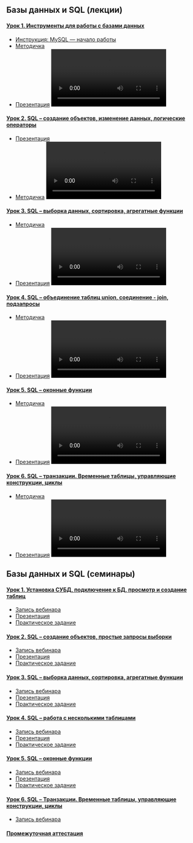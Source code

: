 ## Базы данных и SQL (лекции)

#### [Урок 1. Инструменты для работы с базами данных](https://gb.ru/lessons/433196)
- [Инструкция: MySQL — начало работы](https://gbcdn.mrgcdn.ru/uploads/asset/5911516/attachment/08a26ddf13772c0640e5b224bee550d5.pdf)
- [Методичка](https://gbcdn.mrgcdn.ru/uploads/asset/4490267/attachment/c1c82cfc32e4ce9b63cd309bba9c0106.pdf)
- [Презентация](https://gbcdn.mrgcdn.ru/uploads/asset/4490272/attachment/0e9e9e90f6197d1a17d4906587d1b141.pdf)
<video controls src="https://gbcdn.mrgcdn.ru/uploads/record/325818/attachment/efe6e077ce01a75aafc0cdbfbed97067.mp4" title="Видеозапись"></video>

#### [Урок 2. SQL – создание объектов, изменение данных, логические операторы](https://gb.ru/lessons/433197)
- [Презентация](https://gbcdn.mrgcdn.ru/uploads/asset/4490294/attachment/a0a530ba8def537e5bb925127fcea978.pdf)
- [Методичка](https://gbcdn.mrgcdn.ru/uploads/asset/4490288/attachment/edf6e20c0d2491463d17e6f852c5c835.pdf)
<video controls src="https://gbcdn.mrgcdn.ru/uploads/record/325821/attachment/4564f5e31b1664794de85f20d018390b.mp4" title="Видеозапись"></video>

#### [Урок 3. SQL – выборка данных, сортировка, агрегатные функции](https://gb.ru/lessons/433198)
- [Методичка](https://gbcdn.mrgcdn.ru/uploads/asset/4490297/attachment/ef4f7c456b99df9dc835642a597ae358.pdf)
- [Презентация](https://gbcdn.mrgcdn.ru/uploads/asset/4490299/attachment/8fda524924337f2ef761a296f5f3d9f4.pdf)
<video controls src="https://gbcdn.mrgcdn.ru/uploads/record/325819/attachment/54e5e29f0252ea34a510f981c038a1e2.mp4" title="Видеозапись"></video>

#### [Урок 4. SQL – объединение таблиц union, соединение - join, подзапросы](https://gb.ru/lessons/433199)
- [Методичка](https://gbcdn.mrgcdn.ru/uploads/asset/4490302/attachment/a51daaf5f5678583cb9c48f933c0d570.pdf)
- [Презентация](https://gbcdn.mrgcdn.ru/uploads/asset/4490306/attachment/6139ae7695f141ecfbc619655c1628d4.pdf)
<video controls src="https://gbcdn.mrgcdn.ru/uploads/record/325820/attachment/98e38bb605c2dbb99681f8d9f208f9cb.mp4" title="Видеозапись"></video>

#### [Урок 5. SQL – оконные функции](https://gb.ru/lessons/433200)
- [Методичка](https://gbcdn.mrgcdn.ru/uploads/asset/4490313/attachment/b99b8f194a293e4e54d973504e6febe3.pdf)
- [Презентация](https://gbcdn.mrgcdn.ru/uploads/asset/4490316/attachment/0e131014f5117925177c6b931fdf9d0a.pdf)
<video controls src="https://gbcdn.mrgcdn.ru/uploads/record/325822/attachment/f6f7c51fa6b1d38838622854c45eaef9.mp4" title="Видеозапись"></video>

#### [Урок 6. SQL – транзакции. Временные таблицы, управляющие конструкции, циклы](https://gb.ru/lessons/433201)
- [Методичка](https://gbcdn.mrgcdn.ru/uploads/asset/4490320/attachment/7ef8110e3843b19e9ea5f963fcea38b7.pdf)
- [Презентация](https://gbcdn.mrgcdn.ru/uploads/asset/4490322/attachment/f6ffa89353837fb0781d459f52014eb5.pdf)
<video controls src="https://gbcdn.mrgcdn.ru/uploads/record/325823/attachment/d7e6df22a717defaa3c9893f5f121cd6.mp4" title="Видеозапись"></video>

## Базы данных и SQL (семинары)

#### [Урок 1. Установка СУБД, подключение к БД, просмотр и создание таблиц](https://gb.ru/lessons/439492)
- [Запись вебинара](https://gbcdn.mrgcdn.ru/uploads/record/327164/attachment/3ec1bf09dde76be4d0667756466993e7.mp4)
- [Презентация](https://gbcdn.mrgcdn.ru/uploads/asset/5866646/attachment/cb1228388105b3a5e4a203e47b4177af.pdf)
- [Практическое задание](https://gb.ru/lessons/439492/homework)

#### [Урок 2. SQL – создание объектов, простые запросы выборки](https://gb.ru/lessons/439493)
- [Запись вебинара](https://gbcdn.mrgcdn.ru/uploads/record/327957/attachment/7b9e75dfe558c6ac5590741315b3cd61.mp4)
- [Презентация](https://gbcdn.mrgcdn.ru/uploads/asset/5866670/attachment/1ebbdba6de0ccdfe8d595825150c97fc.pdf)
- [Практическое задание](https://gb.ru/lessons/439493/homework)

#### [Урок 3. SQL – выборка данных, сортировка, агрегатные функции](https://gb.ru/lessons/439494)
- [Запись вебинара](https://gbcdn.mrgcdn.ru/uploads/record/328230/attachment/4d32b12e09dcc60407f3cb8918170278.mp4)
- [Презентация](https://gbcdn.mrgcdn.ru/uploads/asset/5866694/attachment/10cc849f35d5590a8f612a12c28c3a30.pdf)
- [Практическое задание](https://gb.ru/lessons/439494/homework)

#### [Урок 4. SQL – работа с несколькими таблицами](https://gb.ru/lessons/439495)
- [Запись вебинара](https://gbcdn.mrgcdn.ru/uploads/record/328931/attachment/b15951c82ab903cf64447ec5c254d16e.mp4)
- [Презентация](https://gbcdn.mrgcdn.ru/uploads/asset/5866718/attachment/30eb579298f4468a5e4f78c0389b03eb.pdf)
- [Практическое задание](https://gb.ru/lessons/439495/homework)

#### [Урок 5. SQL – оконные функции](https://gb.ru/lessons/439496)
- [Запись вебинара](https://gbcdn.mrgcdn.ru/uploads/record/329359/attachment/9fa5bbd1b6b603b56db67ea30a6a01ba.mp4)
- [Презентация](https://gbcdn.mrgcdn.ru/uploads/asset/5866742/attachment/7ec22138b57c81cf2c43fb1aa04ee3bb.pdf)
- [Практическое задание](https://gb.ru/lessons/439496/homework)

#### [Урок 6. SQL – Транзакции. Временные таблицы, управляющие конструкции, циклы](https://gb.ru/lessons/439497)
- [Запись вебинара](https://gbcdn.mrgcdn.ru/uploads/record/331498/attachment/0ead4408edb62ee628a73f35a0c9db38.mp4)

#### [Промежуточная аттестация](https://gb.ru/lessons/439497/homework)